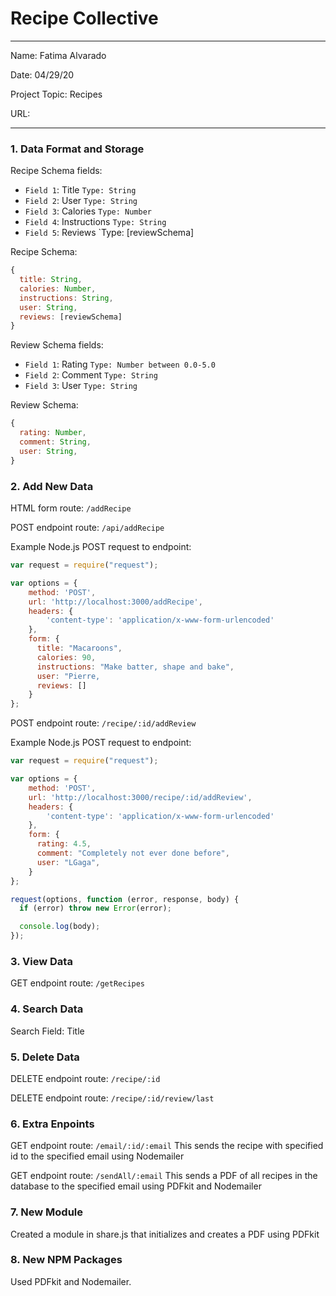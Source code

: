  
# Recipe Collective

---

Name: Fatima Alvarado 

Date: 04/29/20

Project Topic: Recipes

URL: 

---


### 1. Data Format and Storage

Recipe Schema fields:
- `Field 1`:     Title       `Type: String`
- `Field 2`:     User       `Type: String`
- `Field 3`:     Calories       `Type: Number`
- `Field 4`:     Instructions       `Type: String`
- `Field 5`:     Reviews       `Type: [reviewSchema]

Recipe Schema: 
```javascript
{
  title: String,
  calories: Number,
  instructions: String,
  user: String,
  reviews: [reviewSchema]
}
```

Review Schema fields:
- `Field 1`:     Rating       `Type: Number between 0.0-5.0`
- `Field 2`:     Comment       `Type: String`
- `Field 3`:     User       `Type: String`

Review Schema: 
```javascript
{
  rating: Number,
  comment: String,
  user: String,
}
```

### 2. Add New Data

HTML form route: `/addRecipe`

POST endpoint route: `/api/addRecipe`

Example Node.js POST request to endpoint: 
```javascript
var request = require("request");

var options = { 
    method: 'POST',
    url: 'http://localhost:3000/addRecipe',
    headers: { 
        'content-type': 'application/x-www-form-urlencoded' 
    },
    form: { 
      title: "Macaroons",
      calories: 90,
      instructions: "Make batter, shape and bake",
      user: "Pierre,
      reviews: []
    } 
};
```

POST endpoint route: `/recipe/:id/addReview`

Example Node.js POST request to endpoint: 
```javascript
var request = require("request");

var options = { 
    method: 'POST',
    url: 'http://localhost:3000/recipe/:id/addReview',
    headers: { 
        'content-type': 'application/x-www-form-urlencoded' 
    },
    form: { 
      rating: 4.5,
      comment: "Completely not ever done before",
      user: "LGaga",
    } 
};

request(options, function (error, response, body) {
  if (error) throw new Error(error);

  console.log(body);
});
```

### 3. View Data

GET endpoint route: `/getRecipes`

### 4. Search Data

Search Field: Title

### 5. Delete Data

DELETE endpoint route: `/recipe/:id`

DELETE endpoint route: `/recipe/:id/review/last`

### 6. Extra Enpoints

GET endpoint route: `/email/:id/:email`
This sends the recipe with specified id to the specified email using Nodemailer

GET endpoint route: `/sendAll/:email`
This sends a PDF of all recipes in the database to the specified email using PDFkit and Nodemailer

### 7. New Module

Created a module in share.js that initializes and creates a PDF using PDFkit

### 8. New NPM Packages

Used PDFkit and Nodemailer.



